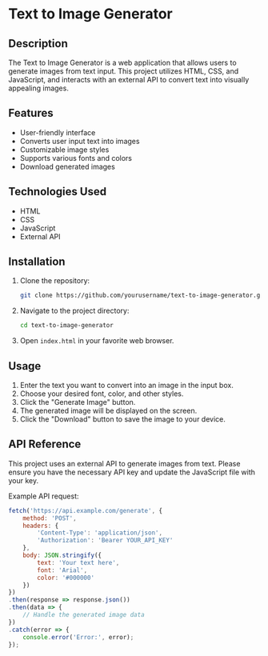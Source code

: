 # Text to Image Generator

## Description
The Text to Image Generator is a web application that allows users to generate images from text input. This project utilizes HTML, CSS, and JavaScript, and interacts with an external API to convert text into visually appealing images.

## Features
- User-friendly interface
- Converts user input text into images
- Customizable image styles
- Supports various fonts and colors
- Download generated images

## Technologies Used
- HTML
- CSS
- JavaScript
- External API

## Installation
1. Clone the repository:
    ```bash
    git clone https://github.com/yourusername/text-to-image-generator.git
    ```
2. Navigate to the project directory:
    ```bash
    cd text-to-image-generator
    ```
3. Open `index.html` in your favorite web browser.

## Usage
1. Enter the text you want to convert into an image in the input box.
2. Choose your desired font, color, and other styles.
3. Click the "Generate Image" button.
4. The generated image will be displayed on the screen.
5. Click the "Download" button to save the image to your device.

## API Reference
This project uses an external API to generate images from text. Please ensure you have the necessary API key and update the JavaScript file with your key.

Example API request:
```javascript
fetch('https://api.example.com/generate', {
    method: 'POST',
    headers: {
        'Content-Type': 'application/json',
        'Authorization': 'Bearer YOUR_API_KEY'
    },
    body: JSON.stringify({
        text: 'Your text here',
        font: 'Arial',
        color: '#000000'
    })
})
.then(response => response.json())
.then(data => {
    // Handle the generated image data
})
.catch(error => {
    console.error('Error:', error);
});
